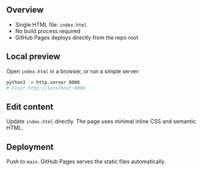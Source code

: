 ## Overview
- Single HTML file: `index.html`
- No build process required
- GitHub Pages deploys directly from the repo root

## Local preview
Open `index.html` in a browser, or run a simple server:

```bash
python3 -m http.server 8000
# Visit http://localhost:8000
```

## Edit content
Update `index.html` directly. The page uses minimal inline CSS and semantic HTML.

## Deployment
Push to `main`. GitHub Pages serves the static files automatically.
